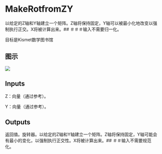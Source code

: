 # MakeRotfromZY

以给定的Z轴和Y轴建立一个矩阵。Z轴将保持固定，Y轴可以被最小化地改变以强制执行正交。X将被计算出来。## ＃＃＃输入不需要归一化。

目标是Kismet数学图书馆

## 图示

![]($-20221218-19544520.png)

## Inputs

Z：向量（通过参考）。

Y：向量（通过参考）。  

## Outputs

返回值。旋转器。以给定的Z轴和Y轴建立一个矩阵。Z轴将保持固定，Y轴可能会有最小的变化，以强制执行正交性。X将被计算出来。## ＃＃输入不需要规范化。
